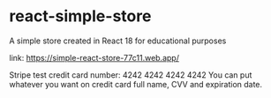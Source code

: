 # react-simple-store

A simple store created in React 18 for educational purposes

link: https://simple-react-store-77c11.web.app/

Stripe test credit card number: 4242 4242 4242 4242
You can put whatever you want on credit card full name, CVV and expiration date.
